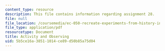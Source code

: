 ```yaml
---
content_type: resource
description: This file contains information regarding assignment 28.
file: null
file_location: /coursemedia/ec-050-recreate-experiments-from-history-inform-the-future-from-the-past-galileo-january-iap-2010/5b5ce16a38511014ce89d50b85a75d04_MITEC_050IAP10_assn28.pdf
file_type: application/pdf
resourcetype: Document
title: Activity and Observing
uid: 5b5ce16a-3851-1014-ce89-d50b85a75d04
---
```

